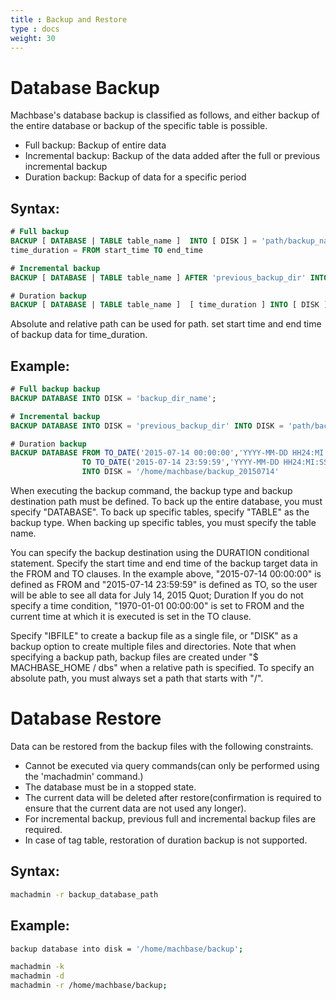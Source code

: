 ```yaml
---
title : Backup and Restore
type : docs
weight: 30
---
```


# Database Backup
Machbase's database backup is classified as follows, and either backup of the entire database or backup of the specific table is possible.
  - Full backup: Backup of entire data
  - Incremental backup: Backup of the data added after the full or previous incremental backup
  - Duration backup: Backup of data for a specific period

## Syntax:

```sql
# Full backup
BACKUP [ DATABASE | TABLE table_name ]  INTO [ DISK ] = 'path/backup_name';
time_duration = FROM start_time TO end_time

# Incremental backup
BACKUP [ DATABASE | TABLE table_name ] AFTER 'previous_backup_dir' INTO [ DISK ] = 'path/backup_name';

# Duration backup
BACKUP [ DATABASE | TABLE table_name ]  [ time_duration ] INTO [ DISK ] = 'path/backup_name';
```
Absolute and relative path can be used for path.
set start time and end time of backup data for time_duration.

## Example:

```sql
# Full backup backup
BACKUP DATABASE INTO DISK = 'backup_dir_name';

# Incremental backup
BACKUP DATABASE INTO DISK = 'previous_backup_dir' INTO DISK = 'path/backup_name';

# Duration backup
BACKUP DATABASE FROM TO_DATE('2015-07-14 00:00:00','YYYY-MM-DD HH24:MI:SS')
                TO TO_DATE('2015-07-14 23:59:59','YYYY-MM-DD HH24:MI:SS')
                INTO DISK = '/home/machbase/backup_20150714'
```

When executing the backup command, the backup type and backup destination path must be defined. To back up the entire database, you must specify "DATABASE". To back up specific tables, specify "TABLE" as the backup type. When backing up specific tables, you must specify the table name.

You can specify the backup destination using the DURATION conditional statement. Specify the start time and end time of the backup target data in the FROM and TO clauses. In the example above, "2015-07-14 00:00:00" is defined as FROM and "2015-07-14 23:59:59" is defined as TO, so the user will be able to see all data for July 14, 2015 Quot; Duration If you do not specify a time condition, "1970-01-01 00:00:00" is set to FROM and the current time at which it is executed is set in the TO clause.

Specify "IBFILE" to create a backup file as a single file, or "DISK" as a backup option to create multiple files and directories. Note that when specifying a backup path, backup files are created under "$ MACHBASE_HOME / dbs" when a relative path is specified. To specify an absolute path, you must always set a path that starts with "/". 


# Database Restore
Data can be restored from the backup files with the following constraints.
* Cannot be executed via query commands(can only be performed using the 'machadmin' command.)
* The database must be in a stopped state.
* The current data will be deleted after restore(confirmation is required to ensure that the current data are not used any longer).
* For incremental backup, previous full and incremental backup files are required.
* In case of tag table, restoration of duration backup is not supported.

## Syntax:

```bash
machadmin -r backup_database_path
```

## Example:

```bash
backup database into disk = '/home/machbase/backup';

machadmin -k
machadmin -d
machadmin -r /home/machbase/backup;
```
